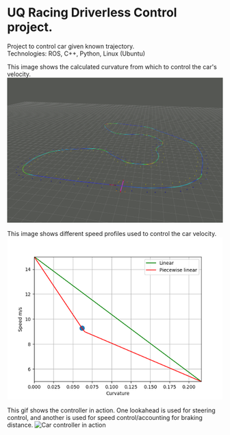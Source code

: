 # UQ Racing Driverless Control project.

Project to control car given known trajectory. <br/>
Technologies: ROS, C++, Python, Linux (Ubuntu)

This image shows the calculated curvature from which to control the car's velocity.
![Trajectory with curvature](https://github.com/harry-nguyen-1234/UQ-Racing-Driverless-Control-project/blob/master/curvature%20map.png)

This image shows different speed profiles used to control the car velocity.
![Speed profiles](https://github.com/harry-nguyen-1234/UQ-Racing-Driverless-Control-project/blob/master/speed_profiles.png)

This gif shows the controller in action.
One lookahead is used for steering control, and another is used for speed control/accounting for braking distance.
![Car controller in action](https://github.com/harry-nguyen-1234/UQ-Racing-Driverless-Control-project/blob/master/variable_speed_control.gif)
